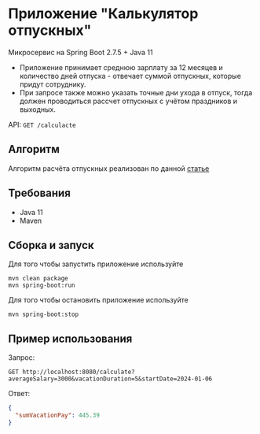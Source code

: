 # Приложение "Калькулятор отпускных"

Микросервис на Spring Boot 2.7.5 + Java 11

+ Приложение принимает среднюю зарплату за 12 месяцев и количество дней отпуска - отвечает суммой отпускных, которые
  придут сотруднику.
+ При запросе также можно указать точные дни ухода в отпуск, тогда должен проводиться рассчет отпускных с
  учётом праздников и выходных.

API: `GET /calculacte`

## Алгоритм 

Алгоритм расчёта отпускных реализован по данной [статье](https://kontur.ru/extern/spravka/50486-raschet_otpusknyh)

## Требования

+ Java 11
+ Maven

## Сборка и запуск

Для того чтобы запустить приложение используйте

```
mvn clean package
mvn spring-boot:run
```

Для того чтобы остановить приложение используйте

```
mvn spring-boot:stop
```

## Пример использования

Запрос:

```
GET http://localhost:8080/calculate?averageSalary=3000&vacationDuration=5&startDate=2024-01-06
```

Ответ:

```json
{
  "sumVacationPay": 445.39
}
```